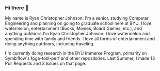 ### Hi there 👋

My name is Ryan Christopher Johnson. I'm a senior, studying Computer Engineering and planning on going to graduate school here at BYU. I love watermelon, entertainment (Books, Movies, Board Games, etc.), and anything outdoors.I'm Ryan Christopher Johnson. I love watermelon and spending time with family and friends. I love all forms of entertainment and doing anything outdoors, including traveling.

I'm currently doing research in the BYU Immerse Program, primarily on Symbiflow's fpga-tool-perf and other repositories. Last Summer, I made 13 Pull Requests and 3 Issues on that page.
<!--
**ryancj14/ryancj14** is a ✨ _special_ ✨ repository because its `README.md` (this file) appears on your GitHub profile.
-->
